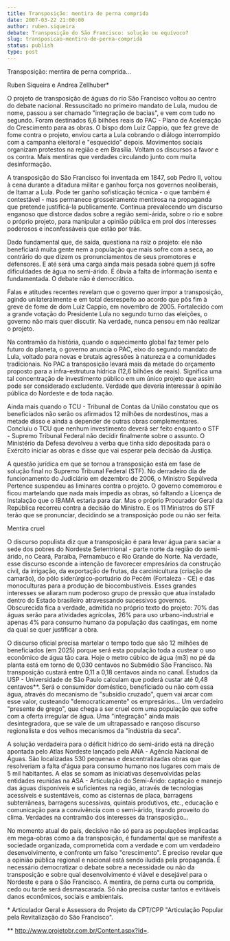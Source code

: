 ```yaml
---
title: Transposição: mentira de perna comprida
date: 2007-03-22 21:00:00
author: ruben.siqueira
debate: Transposição do São Francisco: solução ou equívoco?  
slug: transposicao-mentira-de-perna-comprida
status: publish 
type: post
---
```


Transposição: mentira de perna comprida...  

Ruben Siqueira e Andrea Zellhuber\*  

O projeto de transposição de águas do rio São Francisco voltou ao centro do debate nacional. Ressuscitado no primeiro mandato de Lula, mudou de nome, passou a ser chamado "integração de bacias", e vem com tudo no segundo. Foram destinados 6,6 bilhões reais do PAC - Plano de Aceleração do Crescimento para as obras. O bispo dom Luiz Cappio, que fez greve de fome contra o projeto, enviou carta a Lula cobrando o diálogo interrompido com a campanha eleitoral e "esquecido" depois. Movimentos sociais organizam protestos na região e em Brasília. Voltam os discursos a favor e os contra. Mais mentiras que verdades circulando junto com muita desinformação.  

A transposição do São Francisco foi inventada em 1847, sob Pedro II, voltou à cena durante a ditadura militar e ganhou força nos governos neoliberais, de Itamar a Lula. Pode ter ganho sofisticação técnica - o que também é contestável - mas permanece grosseiramente mentirosa na propaganda que pretende justificá-la publicamente. Continua prevalecendo um discurso enganoso que distorce dados sobre a região semi-árida, sobre o rio e sobre o próprio projeto, para manipular a opinião pública em prol dos interesses poderosos e inconfessáveis que estão por trás.   

Dado fundamental que, de saída, questiona na raiz o projeto: ele não beneficiará muita gente nem a população que mais sofre com a seca, ao contrário do que dizem os pronunciamentos de seus promotores e defensores. E até será uma carga ainda mais pesada sobre quem já sofre dificuldades de água no semi-árido. É óbvia a falta de informação isenta e fundamentada. O debate não é democrático.   

Falas e atitudes recentes revelam que o governo quer impor a transposição, agindo unilateralmente e em total desrespeito ao acordo que pôs fim à greve de fome de dom Luiz Cappio, em novembro de 2005. Fortalecido com a grande votação do Presidente Lula no segundo turno das eleições, o governo não mais quer discutir. Na verdade, nunca pensou em não realizar o projeto.   

Na contramão da história, quando o aquecimento global faz temer pelo futuro do planeta, o governo anuncia o PAC, eixo do segundo mandato de Lula, voltado para novas e brutais agressões à natureza e a comunidades tradicionais. No PAC a transposição levará mais da metade do orçamento proposto para a infra-estrutura hídrica (12,6 bilhões de reais). Significa uma tal concentração de investimento público em um único projeto que assim pode ser considerado excludente. Verdade que deveria interessar à opinião pública do Nordeste e de toda nação.   

Ainda mais quando o TCU - Tribunal de Contas da União constatou que os beneficiados não serão os afirmados 12 milhões de nordestinos, mas a metade disso e ainda a depender de outras obras complementares. Concluiu o TCU que nenhum investimento deverá ser feito enquanto o STF - Supremo Tribunal Federal não decidir finalmente sobre o assunto. O Ministério da Defesa devolveu a verba que tinha sido depositada para o Exército iniciar as obras e disse que vai esperar pela decisão da Justiça.  

A questão jurídica em que se tornou a transposição está em fase de solução final no Supremo Tribunal Federal (STF). No derradeiro dia de funcionamento do Judiciário em dezembro de 2006, o Ministro Sepúlveda Pertence suspendeu as liminares contra o projeto. O governo comemorou e ficou martelando que nada mais impedia as obras, só faltando a Licença de Instalação que o IBAMA estaria para dar. Mas o próprio Procurador Geral da República recorreu contra a decisão do Ministro. E os 11 Ministros do STF terão que se pronunciar, decidindo se a transposição pode ou não ser feita.   

Mentira cruel  

O discurso populista diz que a transposição é para levar água para saciar a sede dos pobres do Nordeste Setentrional - parte norte da região do semi-árido, no Ceará, Paraíba, Pernambuco e Rio Grande do Norte. Na verdade, esse discurso esconde a intenção de favorecer empresários da construção civil, da irrigação, da exportação de frutas, da carcinicultura (criação de camarão), do pólo siderúrgico-portuário do Pecém (Fortaleza - CE) e das monoculturas para a produção de biocombustíveis. Esses grandes interesses se aliaram num poderoso grupo de pressão que atua instalado dentro do Estado brasileiro atravessando sucessivos governos. Obscurecida fica a verdade, admitida no próprio texto do projeto: 70% das águas serão para atividades agrícolas, 26% para uso urbano-industrial e apenas 4% para consumo humano da população das caatingas, em nome da qual se quer justificar a obra.  

O discurso oficial precisa martelar o tempo todo que são 12 milhões de beneficiados (em 2025) porque será esta população toda a custear o uso econômico de água tão cara. Hoje o metro cúbico de água (m3) no pé da planta está em torno de 0,030 centavos no Submédio São Francisco. Na transposição custará entre 0,11 a 0,18 centavos ainda no canal. Estudos da USP - Universidade de São Paulo calculam que poderá custar até 0,48 centavos\*\*. Será o consumidor doméstico, beneficiado ou não com essa água, através do mecanismo de "subsídio cruzado", quem vai arcar com esse valor, custeando "democraticamente" os empresários... Um verdadeiro "presente de grego", que chega a ser cruel com uma população que sofre com a oferta irregular de água. Uma "integração" ainda mais desintegradora, que se vale de um ultrapassado e rançoso discurso regionalista e dos velhos mecanismos da "indústria da seca".  

A solução verdadeira para o déficit hídrico do semi-árido está na direção apontada pelo Atlas Nordeste lançado pela ANA - Agência Nacional de Águas. São localizadas 530 pequenas e descentralizadas obras que resolveriam a falta d'água para consumo humano nos lugares com mais de 5 mil habitantes. A elas se somam as iniciativas desenvolvidas pelas entidades reunidas na ASA - Articulação do Semi-Árido: captação e manejo das águas disponíveis e suficientes na região, através de tecnologias acessíveis e sustentáveis, como as cisternas de placa, barragens subterrâneas, barragens sucessivas, quintais produtivos, etc., educação e comunicação para a convivência com o semi-árido, tirando proveito do clima. Verdades na contramão dos interesses da transposição...  

No momento atual do país, decisivo não só para as populações implicadas em mega-obras como a da transposição, é fundamental que se manifeste a sociedade organizada, comprometida com a verdade e com um verdadeiro desenvolvimento, e confronte um falso "crescimento". É preciso revelar que a opinião pública regional e nacional está sendo iludida pela propaganda. É necessário democratizar o debate sobre a necessidade ou não da transposição e sobre qual desenvolvimento é viável e desejável para o Nordeste e para o São Francisco. A mentira, de perna curta ou comprida, cedo ou tarde será desmascarada. Só não precisa custar tantos e evitáveis danos econômicos, sociais e ambientais.  

  

  

  

  

\* Articulador Geral e Assessora do Projeto da CPT/CPP "Articulação Popular pela Revitalização do São Francisco".  

\*\* http://www.projetobr.com.br/Content.aspx?Id=.
